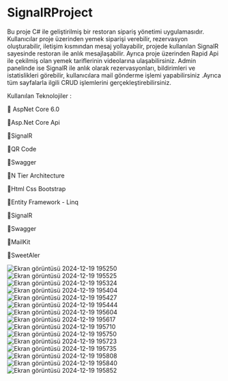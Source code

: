 # SignalRProject
Bu proje C# ile geliştirilmiş bir restoran sipariş yönetimi uygulamasıdır. Kullanıcılar proje üzerinden yemek siparişi verebilir, rezervasyon oluşturabilir, iletişim kısmından mesaj yollayabilir, projede kullanılan SignalR sayesinde restoran ile anlık mesajlaşabilir. Ayrıca proje üzerinden Rapid Api ile çekilmiş olan yemek tariflerinin videolarına ulaşabilirsiniz. Admin panelinde ise SignalR ile anlık olarak rezervasyonları, bildirimleri ve istatislikleri görebilir, kullanıcılara mail gönderme işlemi yapabilirsiniz .Ayrıca tüm sayfalarla ilgili CRUD işlemlerini gerçekleştirebilirsiniz.



Kullanılan Teknolojiler :

🔸 AspNet Core 6.0

🔸Asp.Net Core Api

🔸SignalR

🔸QR Code

🔸Swagger

🔸N Tier Architecture

🔸Html Css Bootstrap

🔸Entity Framework - Linq

🔸SignalR

🔸Swagger

🔸MailKit

🔸SweetAler

![Ekran görüntüsü 2024-12-19 195250](https://github.com/user-attachments/assets/e8451b28-17fc-4e36-9aaa-2be73e104ab7)
![Ekran görüntüsü 2024-12-19 195525](https://github.com/user-attachments/assets/126cf4ee-ad28-45be-a79a-e5a7b47a0fd1)
![Ekran görüntüsü 2024-12-19 195324](https://github.com/user-attachments/assets/0475c473-2dd0-440e-be34-91c96ffb05e9)
![Ekran görüntüsü 2024-12-19 195404](https://github.com/user-attachments/assets/729d046b-8412-42ab-923d-87200b7b4cde)
![Ekran görüntüsü 2024-12-19 195427](https://github.com/user-attachments/assets/262fd70b-3669-4cdf-a9aa-0709619010a7)
![Ekran görüntüsü 2024-12-19 195444](https://github.com/user-attachments/assets/3fdcc3c1-9114-477a-8513-daf149dbb8f1)
![Ekran görüntüsü 2024-12-19 195604](https://github.com/user-attachments/assets/fa8cfbac-0a39-4a05-9b6c-7940893d5344)
![Ekran görüntüsü 2024-12-19 195617](https://github.com/user-attachments/assets/58a7a969-b6bc-472c-b0b7-8d17ad68a477)
![Ekran görüntüsü 2024-12-19 195710](https://github.com/user-attachments/assets/e60b93c8-78b9-4c15-8fc1-c62dc11d029a)
![Ekran görüntüsü 2024-12-19 195750](https://github.com/user-attachments/assets/07647225-807b-4cd4-a141-879083ed8da0)
![Ekran görüntüsü 2024-12-19 195723](https://github.com/user-attachments/assets/4f76d4bb-288d-45b3-9b34-3264c45fd6bf)
![Ekran görüntüsü 2024-12-19 195735](https://github.com/user-attachments/assets/8f4335b4-a228-4a83-baa8-928397462622)
![Ekran görüntüsü 2024-12-19 195808](https://github.com/user-attachments/assets/752657e7-1305-4ad6-9ef9-d1c295222c0c)
![Ekran görüntüsü 2024-12-19 195840](https://github.com/user-attachments/assets/64b1836c-e563-47cd-b246-7747a9cba740)
![Ekran görüntüsü 2024-12-19 195852](https://github.com/user-attachments/assets/26695fa1-06a1-4987-9812-efe3052906e1)




